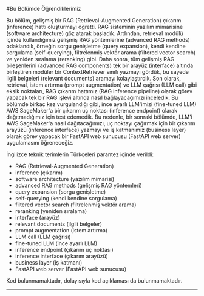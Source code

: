 #Bu Bölümde Öğrendiklerimiz

Bu bölüm, gelişmiş bir RAG (Retrieval-Augmented Generation) çıkarım (inference) hattı oluşturmayı öğretti. RAG sisteminin yazılım mimarisine (software architecture) göz atarak başladık. Ardından, retrieval modülü içinde kullandığımız gelişmiş RAG yöntemlerine (advanced RAG methods) odaklandık, örneğin sorgu genişletme (query expansion), kendi kendine sorgulama (self-querying), filtrelenmiş vektör arama (filtered vector search) ve yeniden sıralama (reranking) gibi. Daha sonra, tüm gelişmiş RAG bileşenlerini (advanced RAG components) tek bir arayüz (interface) altında birleştiren modüler bir ContextRetriever sınıfı yazmayı gördük, bu sayede ilgili belgeleri (relevant documents) aramayı kolaylaştırdık. Son olarak, retrieval, istem artırma (prompt augmentation) ve LLM çağrısı (LLM call) gibi eksik noktaları, RAG çıkarım hattımız (RAG inference pipeline) olarak görev yapacak tek bir RAG işlevi altında nasıl bağlayacağımızı inceledik. Bu bölümde birkaç kez vurgulandığı gibi, ince ayarlı LLM'imizi (fine-tuned LLM) AWS SageMaker'a bir çıkarım uç noktası (inference endpoint) olarak dağıtmadığımız için test edemedik. Bu nedenle, bir sonraki bölümde, LLM'i AWS SageMaker'a nasıl dağıtacağımızı, uç noktayı çağırmak için bir çıkarım arayüzü (inference interface) yazmayı ve iş katmanımız (business layer) olarak görev yapacak bir FastAPI web sunucusu (FastAPI web server) uygulamasını öğreneceğiz.

İngilizce teknik terimlerin Türkçeleri parantez içinde verildi:
- RAG (Retrieval-Augmented Generation)
- inference (çıkarım)
- software architecture (yazılım mimarisi)
- advanced RAG methods (gelişmiş RAG yöntemleri)
- query expansion (sorgu genişletme)
- self-querying (kendi kendine sorgulama)
- filtered vector search (filtrelenmiş vektör arama)
- reranking (yeniden sıralama)
- interface (arayüz)
- relevant documents (ilgili belgeler)
- prompt augmentation (istem artırma)
- LLM call (LLM çağrısı)
- fine-tuned LLM (ince ayarlı LLM)
- inference endpoint (çıkarım uç noktası)
- inference interface (çıkarım arayüzü)
- business layer (iş katmanı)
- FastAPI web server (FastAPI web sunucusu)

Kod bulunmamaktadır, dolayısıyla kod açıklaması da bulunmamaktadır.

---

